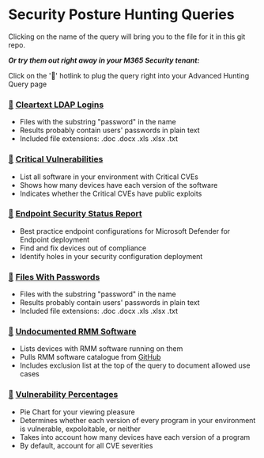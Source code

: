 # Security Posture Hunting Queries

Clicking on the name of the query will bring you to the file for it in this git repo.

***Or try them out right away in your M365 Security tenant:***

Click on the '🔎' hotlink to plug the query right into your Advanced Hunting Query page

### [🔎](https://security.microsoft.com/v2/advanced-hunting?query=H4sIAAAAAAAAA22QywqCUBCG_3XQOxxcGbhvVRDVIoho4QuYSQneSLvSw_c5hbaQYXSY__yXczY6KlGhRin91FalTnShtW4_pNZYI73ldNeZ3YV2CmHkTDUnIqaK3ZyOjO9rivJkkNl7hDhWtptRTh7YSgvtmWNlIBGchv-Dr2fqBboO75qpNKz1brP7MGOq1NVy7yxX8peiBsmpVjXVy5yX3XlnGXq-D9PpgLIjVcJ7pKBJpxuwH3b8IhWVGSey921vHAze_wPAk99NhgEAAA&timeRangeId=week) [Cleartext LDAP Logins](CleartextLDAP.kusto)
- Files with the substring "password" in the name
- Results probably contain users' passwords in plain text
- Included file extensions: .doc .docx .xls .xlsx .txt

### [🔎](https://security.microsoft.com/v2/advanced-hunting?query=H4sIAAAAAAAAA-1VTUvDQBB9Z8H_sPSkUFDPomBrD0Xxoige0yRidZtIE1MVf7xvZzfazVcLrSclhNmP2Tdvdt4kGjFyKNzSzpFhihQJ7R1HOR4x5M6Ic4UTvuf0KrgT0t5wNMM1_R_ouUDA8zG9X6GJYNACTOirBWnKlQy72MEncSLOM1lNiGXiV3GuaGe0_YY9n6vxGJJLjDFxywhP3DPoCs9iI_LX9DE4KTnmgrF5RhcYECWVSD8sFJ8DPgovgpHJ6UJGiq_NTbnbLc-nRI4cr6JSjzKvBWsSC6ZqZfbOHGKHYOeXbq6ljqaSPcaeuzxCntZcKWNkxJ3xCcTjwzH1vX1dhHKnCff3sM_5hDE3qemxcNErtDnCG-9XS6Xzf43-KY0uxxgztq-FMyIFEsvE1OJlMY86VV5VVDPO9vXer8X24_VwL3Xpuc5YrYgxUc1tJqKlOfl15b2M91s9XVf96n-O1dw2Y3Z32vpfmk2ZVbuv8Lqv6Oxno37Ly3JXXPX5lXkb7JTZx1v5gvkq6Xf8Fdr1XN9p6rKmLm__A53yPVzSt9F7_q3YdXo6kozCxnso70jRtvlUa2s9vwCjhurNXAkAAA&timeRangeId=week) [Critical Vulnerabilities](CriticalVulnerabilities.kusto)
- List all software in your environment with Critical CVEs
- Shows how many devices have each version of the software
- Indicates whether the Critical CVEs have public exploits

### [🔎](https://security.microsoft.com/v2/advanced-hunting?query=H4sIAAAAAAAAA7VWwU7bQBCdcyX-weIUJNpgiJA4cEgJQjm0oCRwRYuzCVGxibxOWlA_vm9fdm1DWNODIwuYndl5M7PzdpaudCWS76LFSAFpKbkoSSAv8FtDoyWTKfTP0GTck0DOZIb1XFbcb3dbnYF1BinH3x9EyLEy-JnRcwC0mUPU3OV3X25FsTuW8gTNi6T0KeSb7MkXoqxdfhNIqYwhJcxFy0Uwuz4yMazUlIgW7y-i_ZZHZmQrDiMMkVXEDCPpyD5wEqym8lXOJMb6EPq69liO-IUsYZ_joOUkYImDceJgnDgYJ26I0wtaTqE7KM_U4PRSfApnuJBXnq2V53JP7R-c4QSW1LFPQVoSeYi17UJKBixgsb3ylj60G30CywMkjagRpBfHMc-On8TU9Gzuqs9ZI6vCMTRCdv5enJP3ivzpcHfkvs_Yck7fJlaMGc_wJth74GuackcbseIPYw3or4j6xIhJiddW5IpfQ3ZTwZqztk1_U6BlrpPVFGkresXhiWOXveM3nErFDuqt38E-ObsgF3NgmJ30tn63tyOOiZYRazMd73gCpuWqqy6PgK9QYeHu9W7Ouj5t7dv1CJ81fXK8O89kVMGVndXz1uqs-HQjtzjvXTKp19DXEd9GW1_RcoWnZdQLvr0r2P6nyn3M2i4ytfP_rWXEGboiJ97P0dA09_kduVw8dvht8B6x87iSa3yDGkv6XB0EJv2S__X84s3cZOk1nfIVOHxXTfNL572Mw7NWi3-PGhW60nkTs_n9qnJe83at2E9NH8X31E7R7YwNcP8Bsi6mEuIJAAA&timeRangeId=week) [Endpoint Security Status Report](EndpointStatusReport.kusto)
- Best practice endpoint configurations for Microsoft Defender for Endpoint deployment
- Find and fix devices out of compliance
- Identify holes in your security configuration deployment

### [🔎](https://security.microsoft.com/v2/advanced-hunting?query=H4sIAAAAAAAAA62STQ6CMBCF39rEOzSu_TmDCZq4MWw8AKFEmiA1FoSFh_fN8KNxpcFMyMDrm68tMxEy3OGQMu-ZC-YdlQwlKgTMMcMDBg1yajc-ZvQdkeCiSgqv_oQrJasMFrjyKzAart1gqXzHkp2t1jkSc2WtqXju0jHMGEL-ldFOpLR0hb8wpp6kIqHqGRuGwUrDsM4ypK7ljQvUrHXaI-nN6-93fqkdemPpC6RKH1Nmg-htQoYTLakf6HDqTHr_GTG5Xp3S-S3fZDJqnY0TJ6LUys_7dZqnZvVksRJzPAEo8phwnAIAAA&timeRangeId=week) [Files With Passwords](FilesWithPasswords.kusto)
- Files with the substring "password" in the name
- Results probably contain users' passwords in plain text
- Included file extensions: .doc .docx .xls .xlsx .txt

### [🔎](https://security.microsoft.com/v2/advanced-hunting?query=H4sIAAAAAAAAA81Y227bRhCd5wL9B5ovkQo5avPQS4oAVWM3DuC4riWnBYIgoCUqViyJgkg5dtCP75kzuxTJpZQgSIGAoEjuzs7tzM3uS18iuZSlTCSTsWxkISm-CvxOsHOB5wI7-h3JAGsLmWE_khFWM5nLt_INeCiXOXZyUEZYn-K3cBRDvI_xtpAVKOaO81TWXHuM92vQFtjN8aW83oKuwOpGruShO9uX7-VOfsLvj_ILno_w_Bn3FDsX8gLXoTyVBOcSyMjAYwNJW-3O5E_ofEx5amsKaREsyajxPb71mePUClcG7QpqaRorZULfRPKeaxPolYBqgjNeyuFXcG0tPpZ_4JFToDuU57D-jEg8w1skJ9i9wN3D-zlojoHtEL-Re3_J9wHup6BX7x7j_Ajff4PXCOeNv54dYGeANZOh8ufOmwP6UnG-JeqGUyRPiIFhpfcVT3SggUZOAQ-rZ1NgpfG0ZsS9pa5HWL3F9xjPIeOjSlGn74L-FfWJ3BVDy5Q4vgRNCjkpqGNyjhFp19BqAp6q8Q33HkKzBNyMJnKezZgBGmfzSmxvmCVrxlVC-0-g7xGev1c41vW5wPo9OWlGDUtdboFkxoxIypyr65DjXHXXovC1_PrVRaOPBkM_zFGLhwXXU6KXsJZ8YExU_dXByp2jWpLKR1GH8ZIzc9UXKfM8jIbf4MX_r9r0IS1BVPVpjcrVlQUu5ZsD1RgIWQVRiWrRlLXGrH-C_YIWxtC3W7P9X567pu3qs6a9kRzQ3oSVK6_IiIO8igPOlqXvsDcmVk3uTXqPw5K13KNgSK4oRU-9cVaH6IS2VTlW9_zVtMFkaY-potwpdXkF7F5DTq-V2yVQPP0EHj_s4fGH6w1nrjPke-zfJ-MRZYQeWbAKqF9WrEGTFpkmMdRkP17tXNSrK9a7MXWv6xta0OTSdbXru7KKxcw6q1cjdIcj3I9bumyzo0b0nr6PEcH7Y_WQGZegGoZR22POPyh9_QCe7n2Gv87pkxvXw1LWCNPT4627b1xH6Dgsu5VaHMFjVgV91_C9cDthpOySS2ZvVCJu1o6pZV7qWq-p3h4fgfWquavu7qsuYbYdkHMsf-HsjPZqf1edbOqLS6Rnbn70NXpObJLGLKAY12V8TswWnDAz18nbYrLJ9R2obYK94XMCPvpckkPTd_7aYH_m-n51BvHyjivYNeeU8xqC-yjPiOp7RtdNjbJNpyZmA-aDaTmCz1c13LymKs-iR1GId3L-8t7XWmAebNKF2VKtFgmnsojdLHW9zv9tkbt3v6vzrfa9E3ZzX9OyWs68YMTmro6NKpxsLr13s75i0mlMkKadnrOJLtwryknG5rG6Xe0T8Xb_UyI0zHnzajNnPddmnNQjzuN5wKq2ZI2wefJj07byb-qia7tsUIop0fKT8u6_EHZbtM-aUEfF1OI_Jtf1F7Y_zJRLRujaRdMM-k8RRZqbY1quEqpSvXY9l8Ehle48Z_0pOBsXTn69rrSf7ZZaNrumes-6mGnr9e61-D2sU1vN2qpOW4-1tYx9XuWc05Jrrlf_y3CJvXmpdV7OCFfsIiNwtY5dkO-qQrnhpJ0Qnw_07im-lNJs0xjU_TvgEfLpljI-5ok2y9q8s8uGplb_AfR_0C2EEQAA&timeRangeId=month) [Undocumented RMM Software](UndocumentedRMM.kusto)
- Lists devices with RMM software running on them
- Pulls RMM software catalogue from [GitHub](https://github.com/0x706972686f/RMM-Catalogue)
- Includes exclusion list at the top of the query to document allowed use cases

### [🔎](https://security.microsoft.com/v2/advanced-hunting?query=H4sIAAAAAAAAA-1Wy47TQBDsMxL_YJlLVoq0cEaLtJAVRDwurMIBcTCOk5h14sieJBjx8dTUzPidB0QRB9Bq43l2d3VXzcy1XIsnI4lE4T-TpcSyQivH6E4WHF9wxsNvICF6nmw5kmNtitUefmecN-MF2mt8U5njN4BNj1Y9zKSysbZWWB1z1QordF9xXU77G0kYh97_Fe1Ihtz1HZZT9FOsVI25lHb1nriM-bE8Aj6N8B5rHyyumL5StDSekDEZ7wu0d_guMbMijilRxVhl9i4wo1Eez0bQyUIVzcvS9gwzGqsihnY8M4sqwIoE31cykTt88zLXGmvM2LT1hPXy5GPPvCc39FnAdsA6hzKQz-LDqlsX0pPPWHx5g5E5ELr-e9iZYmyD3W7sHTPmyxe5kuc1hK9tJC5yjXXNuhW0ojHoPCnsDuA_6uRRR6yYb9XIu-knzH_O9rMexsToaUxFIy-TlodPlismry5Ho1rN79FaIp_NWCd7vFWV-EnMMSPUfAttXZp2PrAShr9dH_VYh6y-zsAYdp2Hb9SB5twDv1PEn5BViixSVrnnInoLxnqW3VUUHv5Mtde0kXP31rItt9gq1jp1JGRD1lNxh2tn9RuxZvsq22R5AS6aflKeN4NeJVyVfnJyeckcxPKjFq3jQqXGAfZ58F-cVce_qRFzerqz8xRd3DV2_NfHv6aPup8xZpp8uMXOgP7cPaz5cUO2HVJYm1X9di6rvds9N-2T8v5u3_w7q4n6zX9Mn0NGnTHbc2a9rnfFt0H1wjIvgBWZE9JeQIa6t0TMdkidZ1bBx5k75ksrsm-ezN6I-2ozaqG-RB1-V53Hb22jnD-PqK3UbUOp3TPXccFEuf_10TzvzsXbPY0vjfsQqm4WolZ8DrceV2Tg9Mh5pcj4Tcm8GLHPwLpTTowX-H9qX6UVMyrVtm2YF6zzUO04bMdh7bfmI_dp7Q3hQy-HXxvtbGgsh2vmcmOsDVqKrfR5Wp5dbJmtj2GgOWuqk-YX4ss2QCYOAAA&timeRangeId=week) [Vulnerability Percentages](VulnerabilityPercentages.kusto)
- Pie Chart for your viewing pleasure
- Determines whether each version of every program in your environment is vulnerable, expoloitable, or neither
- Takes into account how many devices have each version of a program
- By default, account for all CVE severities